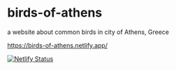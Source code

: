 # birds-of-athens
a website about common birds in city of Athens, Greece

https://birds-of-athens.netlify.app/

[![Netlify Status](https://api.netlify.com/api/v1/badges/750b8766-698c-4428-b6a4-c0fc6aa2d140/deploy-status)](https://app.netlify.com/sites/birds-of-athens/deploys)
